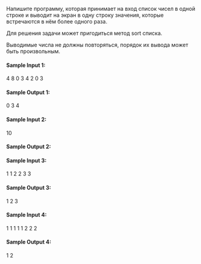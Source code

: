 Напишите программу, которая принимает на вход список чисел в одной строке и выводит на экран в одну строку значения,
которые встречаются в нём более одного раза.

Для решения задачи может пригодиться метод sort списка.

Выводимые числа не должны повторяться, порядок их вывода может быть произвольным.

#### Sample Input 1:

4 8 0 3 4 2 0 3

#### Sample Output 1:

0 3 4

#### Sample Input 2:

10

#### Sample Output 2:

#### Sample Input 3:

1 1 2 2 3 3

#### Sample Output 3:

1 2 3

#### Sample Input 4:

1 1 1 1 1 2 2 2

#### Sample Output 4:

1 2
